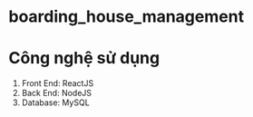 # boarding_house_management
# Công nghệ sử dụng
1. Front End: ReactJS
2. Back End: NodeJS
3. Database: MySQL
